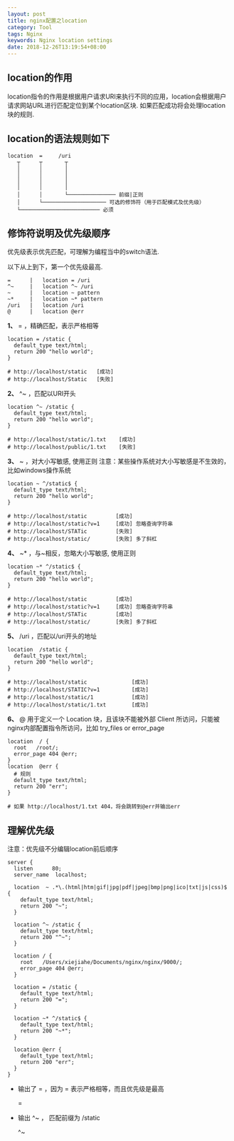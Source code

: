 ```yaml
---
layout: post
title: nginx配置之location
category: Tool
tags: Nginx
keywords: Nginx location settings
date: 2018-12-26T13:19:54+08:00
---
```



## location的作用

location指令的作用是根据用户请求URI来执行不同的应用，location会根据用户请求网站URL进行匹配定位到某个location区块. 如果匹配成功将会处理location块的规则.

## location的语法规则如下

    location  =     /uri
       ┬      ┬       ┬
       │      │       │
       │      │       │
       │      │       │
       │      │       │
       │      │       └─────────────── 前缀|正则
       │      └──────────────────── 可选的修饰符（用于匹配模式及优先级）
       └───────────────────────── 必须

## 修饰符说明及优先级顺序

优先级表示优先匹配，可理解为编程当中的switch语法.

以下从上到下，第一个优先级最高.

    =      |   location = /uri
    ^~     |   location ^~ /uri
    ~      |   location ~ pattern
    ~*     |   location ~* pattern
    /uri   |   location /uri
    @      |   location @err

**1、** = ，精确匹配，表示严格相等

    location = /static {
      default_type text/html;
      return 200 "hello world";
    }

    # http://localhost/static   [成功]
    # http://localhost/Static   [失败]

**2、** ^~ ，匹配以URI开头

    location ^~ /static {
      default_type text/html;
      return 200 "hello world";
    }

    # http://localhost/static/1.txt    [成功]
    # http://localhost/public/1.txt    [失败]

**3、** ~ ，对大小写敏感, 使用正则 注意：某些操作系统对大小写敏感是不生效的，比如windows操作系统

    location ~ ^/static$ {
      default_type text/html;
      return 200 "hello world";
    }

    # http://localhost/static         [成功]
    # http://localhost/static?v=1     [成功] 忽略查询字符串
    # http://localhost/STATic         [失败]
    # http://localhost/static/        [失败] 多了斜杠

**4、** ~* ，与~相反，忽略大小写敏感, 使用正则

    location ~* ^/static$ {
      default_type text/html;
      return 200 "hello world";
    }

    # http://localhost/static         [成功]
    # http://localhost/static?v=1     [成功] 忽略查询字符串
    # http://localhost/STATic         [成功]
    # http://localhost/static/        [失败] 多了斜杠

**5、** /uri ，匹配以/uri开头的地址

    location  /static {
      default_type text/html;
      return 200 "hello world";
    }

    # http://localhost/static              [成功]
    # http://localhost/STATIC?v=1          [成功]
    # http://localhost/static/1            [成功]
    # http://localhost/static/1.txt        [成功]

**6、** @ 用于定义一个 Location 块，且该块不能被外部 Client 所访问，只能被nginx内部配置指令所访问，比如 try_files or error_page

    location  / {
      root   /root/;
      error_page 404 @err;
    }
    location  @err {
      # 规则
      default_type text/html;
      return 200 "err";
    }

    # 如果 http://localhost/1.txt 404，将会跳转到@err并输出err

## 理解优先级

注意：优先级不分编辑location前后顺序

    server {
      listen      80;
      server_name  localhost;

      location  ~ .*\.(html|htm|gif|jpg|pdf|jpeg|bmp|png|ico|txt|js|css)$ {
        default_type text/html;
        return 200 "~";
      }

      location ^~ /static {
        default_type text/html;
        return 200 "^~";
      }

      location / {
        root   /Users/xiejiahe/Documents/nginx/nginx/9000/;
        error_page 404 @err;
      }

      location = /static {
        default_type text/html;
        return 200 "=";
      }

      location ~* ^/static$ {
        default_type text/html;
        return 200 "~*";
      }

      location @err {
        default_type text/html;
        return 200 "err";
      }
    }


- 输出了 = ，因为 = 表示严格相等，而且优先级是最高

    =


- 输出 ^~ ， 匹配前缀为 /static

    ^~

